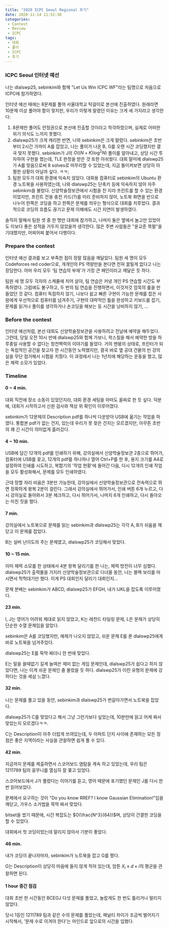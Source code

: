 ```yaml
---
title: "2020 ICPC Seoul Regional 후기"
date: 2020-11-14 11:52:30
categories:
 - Contest
 - Review
 - ICPC
tags:
 - 대회
 - 풀이
 - ICPC
 - 후기
---
```




### ICPC Seoul 인터넷 예선

나는 dlalswp25, sebinkim와 함께 "Let Us Win ICPC WF"라는 팀명으로 처음으로 ICPC에 참가하였다.

인터넷 예선 때에는 8문제를 풀어 서울대학교 턱걸이로 본선에 진출하였다. 원래라면 10문제 이상 풀어야 함이 맞지만, 우리가 이렇게 말렸던 이유는 크게 세 가지라고 생각한다:

1. 8문제만 풀어도 안정권으로 본선에 진출할 것이라고 착각하였으며, 실제로 어떠한 위기 의식도 느끼지 못했다.
2. dlalswp25가 크게 캐리한 반면, 나와 sebinkim은 크게 말렸다. sebinkim은 초반부터 2시간 가까이 A를 잡았고, 나는 풀이가 나온 B, G를 오랜 시간 코딩했지만 결국 맞지 못했다. sebinkim가 J의 $O((N+K) \log^2 N)$ 풀이를 알아내고, 상당 시간 투자하여 구현을 했는데, TLE 판정을 받은 것 또한 아쉬웠다. 대회 말미에 dlalswp25가 A를 맞음으로써 8 solves로 마무리할 수 있었는데, 지금 돌이켜보면 상당히 아찔한 상황이 아닐까 싶다. ㅋㅋ;
3. 팀원 모두가 대회 환경에 익숙치 않았다. 대회용 컴퓨터로 sebinkim의 Ubuntu 환경 노트북을 사용하였는데, 나와 dlalswp25는 단축키 등에 익숙하지 않아 자주 sebinkim을 불렀다. 신양학술정보관에서 시험을 친 지라 프린트를 할 수 있는 환경이었지만, 프린트 전용 충전 카드(?)를 미리 준비하지 않아, 노트북 화면을 반으로 나누어 한쪽은 코딩을 하고 한쪽은 문제를 띄우는 형식으로 대회를 치루었다. 결과적으로 코딩의 흐름도 끊기고 문제 이해에도 시간 지연이 발생하였다.

솔직히 말해서 팀원 셋 중 한 명만 대회에 참가하고, 나머지 둘은 옆에서 놀고만 있었어도 이보다 좋은 성적을 거두지 않았을까 생각한다. 많은 주변 사람들은 "윤교준 똑떨"을 기대했지만, 어찌어찌 붙어서 다행이다.




### Prepare the contest
인터넷 예선 결과를 보고 부족한 점이 정말 많음을 깨달았다. 팀원 세 명이 모두 Codeforces red coder으로, 개개인의 PS 역량만을 본다면 전혀 꿇릴게 없다고 나는 장담한다. 아마 우리 모두 '팀 연습의 부재'가 가장 큰 패인이라고 깨달은 듯 하다.

팀원 세 명 모두 각자의 스케쥴에 치어 살아, 팀 연습은 커녕 개인 PS 연습할 시간도 부족하였다. 그럼에도 불구하고, 두 번의 팀 연습을 진행하면서, 이것저것 암묵의 룰을 만들었던 것 같다. 컴퓨터 독점하지 않기, 나보다 쉽고 빠른 구현이 가능한 문제를 잡은 사람에게 우선적으로 컴퓨터를 넘겨주기, 구현의 대략적인 틀을 완성하고 키보드를 잡기, 문제를 읽거나 풀이를 생각하거나 손코딩을 해보는 등 시간을 낭비하지 않기, ...



### Before the contest

인터넷 예선처럼, 본선 대회도 신양학술정보관을 사용하려고 전날에 예약을 해두었다. 그런데, 당일 오전 10시 반에 dlalswp25와 함께 가보니, 왁스칠을 해서 예약한 방을 하루종일 사용할 수 없다는 청천벽력의 이야기를 들었다. 거의 멘붕의 상태로, 프린터가 되는 독립적인 공간을 찾고자 한 시간동안 노력했지만, 결국 바로 옆 공대 건물의 빈 강의실을 무단 점거해서 시험을 치뤘다. 이 과정에서 나는 1년치에 해당하는 운동을 했고, 많은 체력 소모가 있었다.



### Timeline

#### 0 ~ 4 min.

대회 직전에 장소 소동이 있었던지라, 대회 환경 세팅을 아마도 꼴찌로 한 듯 싶다. 덕분에, 대회가 시작하고서 신원 검사와 책상 위 확인이 이루어졌다.

sebinkim가 12문제의 Description pdf를 하나씩 다운받아 USB에 옮기는 작업을 하였다. 통합본 pdf가 없는 건지, 있는데 우리가 못 찾은 건지는 모르겠지만, 아무튼 초반의 꽤 긴 시간이 의미없게 흘러갔다.

#### 4 ~ 10 min.

USB에 담긴 12개의 pdf를 인쇄하기 위해, 강의실에서 신양학술정보관 2층으로 뛰어가, 컴퓨터에 USB를 꽂고, 12개의 pdf를 하나하나 열어 Ctrl+P를 한 후, 용지 크기를 A4로 설정하여 인쇄를 시도하고, 복합기의 '작업 현황'에 들어간 다음, 다시 12개의 인쇄 작업을 모두 활성화해서, 문제를 모두 인쇄하였다.

근데 망할 자리 비움은 3분만 가능한데, 강의실에서 신양학술정보관으로 전속력으로 뛰면 정확하게 왕복 2분이 걸린다. 그래서 강의실에서 뛰어가서, 인쇄 버튼 6개 누르고, 다시 강의실로 돌아와서 3분 체크하고, 다시 뛰어가서, 나머지 6개 인쇄하고, 다시 돌아오는 미친 짓을 했다.

#### 7 min.

강의실에서 노트북으로 문제를 읽는 sebinkim과 dlalswp25는 각각 A, B가 쉬움을 깨닫고 이 문제를 잡았다.

B는 실버 난이도의 주는 문제였고, dlalswp25가 코딩해서 맞았다.

#### 10 ~ 15 min.

이미 체력 소모를 한 상태에서 4분 왕복 달리기를 한 나는, 체력 방전이 너무 심했다. dlalswp25가 출력물을 가지러 신양학술정보관으로 다녀올 동안, 나는 블랙 보리를 마시면서 헉헉대기만 했다. 이게 PS 대회인지 달리기 대회인지...

문제 분배는 sebinkim가 ABCD, dlalswp25가 EFGH, 내가 IJKL을 잡도록 이루어졌다.

#### 23 min.

I, J는 영어가 어려워 제대로 읽지 않았고, K는 레전드 타일링 문제, L은 문제가 상당히 단순한 수열 문제임을 알았다.

sebinkim은 A를 코딩했지만, 예제가 나오지 않았고, 쉬운 문제 E를 푼 dlalswp25에게 바로 노트북을 넘겨주었다.

dlalswp25는 E를 뚝딱 짜더니 한 번에 맞았다.

E는 말을 쓸때없기 길게 늘여쓴 재미 없는 게임 문제인데, dlalswp25가 쉽다고 하지 않았다면, 나는 이게 쉬운 문제인 줄 몰랐을 듯 하다. dlalswp25가 이런 유형의 문제에 강하다는 것을 세삼 느꼈다.

#### 32 min.

나는 문제를 풀고 있을 동안, sebinkim과 dlalswp25가 번갈아가면서 노트북을 잡았다.

dlalswp25가 C를 맞았다고 해서 그냥 그런가보다 싶었는데, 10분만에 읽고 어케 짜서 맞았는지 모르겠다ㅋㅋ.

C는 Description이 아주 더럽게 쓰여있는데, 두 아파트 단지 사이에 존재하는 모든 정점은 좋은 지역이라는 사실을 관찰하면 쉽게 풀 수 있다.

#### 42 min.

지금까지 문제를 제출하면서 스코어보드 염탐을 계속 하고 있었는데, 우리 팀은 1211789 팀의 꽁무니를 열심히 잘 쫒고 있었다.

스코어보드에서 J가 풀렸다는 이야기를 듣고, 영어 때문에 포기했던 문제인 J를 다시 한 번 읽어보았다.

문제에서 요구하는 것이 "Do you know RREF? I know Gaussian Elimination!"임을 깨닫고, 가우스 소거법을 뚝딱 짜서 맞았다.

bitset을 썼기 때문에, 시간 복잡도는 $O(\frac{N^3}{64})$며, 상당히 간결한 코딩을 할 수 있었다.

대회에서 첫 코딩이었는데 말리지 않아서 기분이 좋았다.

#### 46 min.

내가 코딩이 끝나자마자, sebinkim가 노트북을 잡고 G를 짰다.

G는 Description이 상당히 마음에 들지 않게 적혀 있는데, 암튼 $X_i \pm d \times i$의 평균을 관찰하면 된다.

#### 1 hour 중간 점검

대회 초반 한 시간동안 BCEGJ 다섯 문제를 풀었고, 놀랍게도 한 번도 틀리거나 말리지 않았다.

당시 1등인 1211789 팀과 같은 수의 문제를 풀었는데, 패널티 차이가 조금씩 벌어지기 시작해서, '문제 수로 이겨야 한다'는 마인드로 앞으로의 시간을 임했다.

